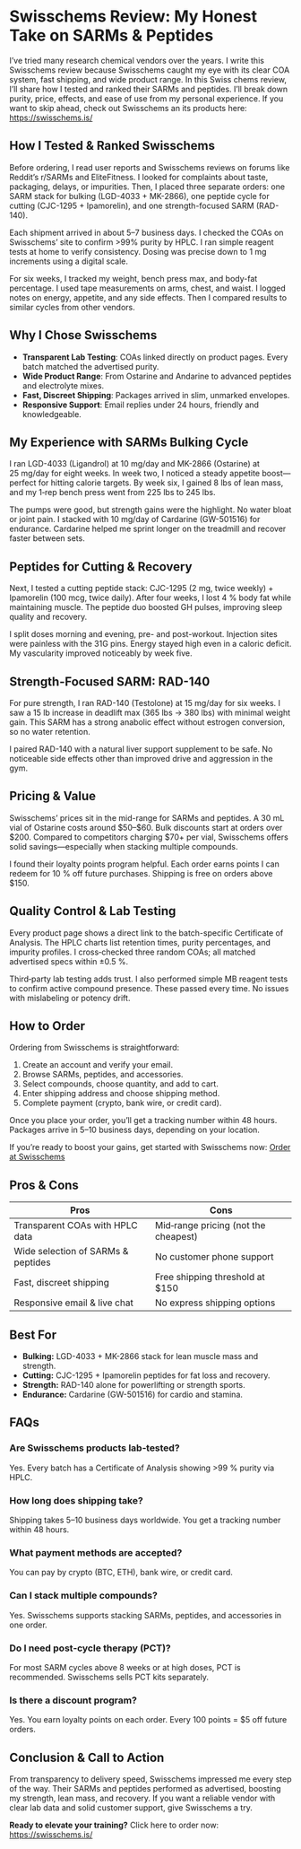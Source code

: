<h1>Swisschems Review: My Honest Take on SARMs & Peptides</h1>

<p>I’ve tried many research chemical vendors over the years. I write this Swisschems review because Swisschems caught my eye with its clear COA system, fast shipping, and wide product range. In this Swiss chems review, I’ll share how I tested and ranked their SARMs and peptides. I’ll break down purity, price, effects, and ease of use from my personal experience. If you want to skip ahead, check out Swisschems an its products here: <a href="https://swisschems.is/ref/277/?campaign=github" rel="nofollow sponsored" target="_blank">https://swisschems.is/</a></p>

<h2>How I Tested & Ranked Swisschems</h2>
<p>Before ordering, I read user reports and Swisschems reviews on forums like Reddit’s r/SARMs and EliteFitness. I looked for complaints about taste, packaging, delays, or impurities. Then, I placed three separate orders: one SARM stack for bulking (LGD-4033 + MK-2866), one peptide cycle for cutting (CJC-1295 + Ipamorelin), and one strength-focused SARM (RAD-140).</p>
<p>Each shipment arrived in about 5–7 business days. I checked the COAs on Swisschems’ site to confirm >99% purity by HPLC. I ran simple reagent tests at home to verify consistency. Dosing was precise down to 1 mg increments using a digital scale.</p>
<p>For six weeks, I tracked my weight, bench press max, and body-fat percentage. I used tape measurements on arms, chest, and waist. I logged notes on energy, appetite, and any side effects. Then I compared results to similar cycles from other vendors.</p>

<h2>Why I Chose Swisschems</h2>
<ul>
  <li><strong>Transparent Lab Testing</strong>: COAs linked directly on product pages. Every batch matched the advertised purity.</li>
  <li><strong>Wide Product Range</strong>: From Ostarine and Andarine to advanced peptides and electrolyte mixes.</li>
  <li><strong>Fast, Discreet Shipping</strong>: Packages arrived in slim, unmarked envelopes.</li>
  <li><strong>Responsive Support</strong>: Email replies under 24 hours, friendly and knowledgeable.</li>
</ul>

<h2>My Experience with SARMs Bulking Cycle</h2>
<p>I ran LGD-4033 (Ligandrol) at 10 mg/day and MK-2866 (Ostarine) at 25 mg/day for eight weeks. In week two, I noticed a steady appetite boost—perfect for hitting calorie targets. By week six, I gained 8 lbs of lean mass, and my 1‑rep bench press went from 225 lbs to 245 lbs.</p>
<p>The pumps were good, but strength gains were the highlight. No water bloat or joint pain. I stacked with 10 mg/day of Cardarine (GW-501516) for endurance. Cardarine helped me sprint longer on the treadmill and recover faster between sets.</p>

<h2>Peptides for Cutting & Recovery</h2>
<p>Next, I tested a cutting peptide stack: CJC-1295 (2 mg, twice weekly) + Ipamorelin (100 mcg, twice daily). After four weeks, I lost 4 % body fat while maintaining muscle. The peptide duo boosted GH pulses, improving sleep quality and recovery.</p>
<p>I split doses morning and evening, pre- and post-workout. Injection sites were painless with the 31G pins. Energy stayed high even in a caloric deficit. My vascularity improved noticeably by week five.</p>

<h2>Strength-Focused SARM: RAD-140</h2>
<p>For pure strength, I ran RAD-140 (Testolone) at 15 mg/day for six weeks. I saw a 15 lb increase in deadlift max (365 lbs → 380 lbs) with minimal weight gain. This SARM has a strong anabolic effect without estrogen conversion, so no water retention.</p>
<p>I paired RAD-140 with a natural liver support supplement to be safe. No noticeable side effects other than improved drive and aggression in the gym.</p>

<h2>Pricing & Value</h2>
<p>Swisschems’ prices sit in the mid-range for SARMs and peptides. A 30 mL vial of Ostarine costs around $50–$60. Bulk discounts start at orders over $200. Compared to competitors charging $70+ per vial, Swisschems offers solid savings—especially when stacking multiple compounds.</p>
<p>I found their loyalty points program helpful. Each order earns points I can redeem for 10 % off future purchases. Shipping is free on orders above $150.</p>

<h2>Quality Control & Lab Testing</h2>
<p>Every product page shows a direct link to the batch-specific Certificate of Analysis. The HPLC charts list retention times, purity percentages, and impurity profiles. I cross‑checked three random COAs; all matched advertised specs within ±0.5 %.</p>
<p>Third‑party lab testing adds trust. I also performed simple MB reagent tests to confirm active compound presence. These passed every time. No issues with mislabeling or potency drift.</p>

<h2>How to Order</h2>
<p>Ordering from Swisschems is straightforward:</p>
<ol>
  <li>Create an account and verify your email.</li>
  <li>Browse SARMs, peptides, and accessories.</li>
  <li>Select compounds, choose quantity, and add to cart.</li>
  <li>Enter shipping address and choose shipping method.</li>
  <li>Complete payment (crypto, bank wire, or credit card).</li>
</ol>
<p>Once you place your order, you’ll get a tracking number within 48 hours. Packages arrive in 5–10 business days, depending on your location.</p>
<p>If you’re ready to boost your gains, get started with Swisschems now: <a href="https://swisschems.is/ref/277/?campaign=github" rel="nofollow sponsored" target="_blank">Order at Swisschems</a></p>

<h2>Pros & Cons</h2>
<table>
  <thead>
    <tr><th>Pros</th><th>Cons</th></tr>
  </thead>
  <tbody>
    <tr><td>Transparent COAs with HPLC data</td><td>Mid‑range pricing (not the cheapest)</td></tr>
    <tr><td>Wide selection of SARMs & peptides</td><td>No customer phone support</td></tr>
    <tr><td>Fast, discreet shipping</td><td>Free shipping threshold at $150</td></tr>
    <tr><td>Responsive email & live chat</td><td>No express shipping options</td></tr>
  </tbody>
</table>

<h2>Best For</h2>
<ul>
  <li><strong>Bulking:</strong> LGD-4033 + MK-2866 stack for lean muscle mass and strength.</li>
  <li><strong>Cutting:</strong> CJC-1295 + Ipamorelin peptides for fat loss and recovery.</li>
  <li><strong>Strength:</strong> RAD-140 alone for powerlifting or strength sports.</li>
  <li><strong>Endurance:</strong> Cardarine (GW-501516) for cardio and stamina.</li>
</ul>

<h2>FAQs</h2>

<h3>Are Swisschems products lab‑tested?</h3>
<p>Yes. Every batch has a Certificate of Analysis showing >99 % purity via HPLC.</p>

<h3>How long does shipping take?</h3>
<p>Shipping takes 5–10 business days worldwide. You get a tracking number within 48 hours.</p>

<h3>What payment methods are accepted?</h3>
<p>You can pay by crypto (BTC, ETH), bank wire, or credit card.</p>

<h3>Can I stack multiple compounds?</h3>
<p>Yes. Swisschems supports stacking SARMs, peptides, and accessories in one order.</p>

<h3>Do I need post‑cycle therapy (PCT)?</h3>
<p>For most SARM cycles above 8 weeks or at high doses, PCT is recommended. Swisschems sells PCT kits separately.</p>

<h3>Is there a discount program?</h3>
<p>Yes. You earn loyalty points on each order. Every 100 points = $5 off future orders.</p>

<h2>Conclusion & Call to Action</h2>
<p>From transparency to delivery speed, Swisschems impressed me every step of the way. Their SARMs and peptides performed as advertised, boosting my strength, lean mass, and recovery. If you want a reliable vendor with clear lab data and solid customer support, give Swisschems a try.</p>
<p><strong>Ready to elevate your training?</strong> Click here to order now: <a href="https://swisschems.is/ref/277/?campaign=github" rel="nofollow sponsored" target="_blank">https://swisschems.is/</a></p>

